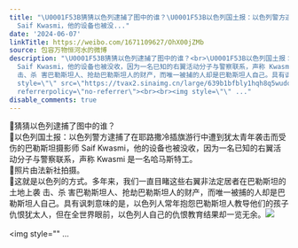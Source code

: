 ```yaml
---
title: "\U0001F53B猜猜以色列逮捕了图中的谁？\U0001F53B以色列国土报：以色列警方逮捕了在耶路撒冷插旗游行中遭到犹太青年袭击而受伤的巴勒斯坦摄影师
  Saif Kwasmi，他的设备也被没..."
date: '2024-06-07'
linkTitle: https://weibo.com/1671109627/OhX00jZMb
source: 包容万物恒河水的微博
description: "\U0001F53B猜猜以色列逮捕了图中的谁？<br>\U0001F53B以色列国土报：以色列警方逮捕了在耶路撒冷插旗游行中遭到犹太青年袭击而受伤的巴勒斯坦摄影师
  Saif Kwasmi，他的设备也被没收，因为一名已知的右翼活动分子与警察联系，声称 Kwasmi 是一名哈马斯特工。<br>\U0001F53B照片由法新社拍摄。<br>\U0001F53B这就是以色列的方式。多年来，我们一直目睹这些右翼非法定居者在巴勒斯坦的土地上袭
  击、杀 害巴勒斯坦人、抢劫巴勒斯坦人的财产，而唯一被捕的人却是巴勒斯坦人自己。具有讽刺意味的是，以色列人常年抱怨巴勒斯坦人教导他们的孩子仇恨犹太人，但在全世界眼前，以色列人自己的仇恨教育结果却一览无余。<img
  style=\"\" src=\"https://tvax2.sinaimg.cn/large/639b1bfbly1hqh8q5wudqj20u00l6ncn.jpg\"
  referrerpolicy=\"no-referrer\"><br><br><img style=\"\" ..."
disable_comments: true
---
```

🔻猜猜以色列逮捕了图中的谁？<br>🔻以色列国土报：以色列警方逮捕了在耶路撒冷插旗游行中遭到犹太青年袭击而受伤的巴勒斯坦摄影师 Saif Kwasmi，他的设备也被没收，因为一名已知的右翼活动分子与警察联系，声称 Kwasmi 是一名哈马斯特工。<br>🔻照片由法新社拍摄。<br>🔻这就是以色列的方式。多年来，我们一直目睹这些右翼非法定居者在巴勒斯坦的土地上袭 击、杀 害巴勒斯坦人、抢劫巴勒斯坦人的财产，而唯一被捕的人却是巴勒斯坦人自己。具有讽刺意味的是，以色列人常年抱怨巴勒斯坦人教导他们的孩子仇恨犹太人，但在全世界眼前，以色列人自己的仇恨教育结果却一览无余。<img style="" src="https://tvax2.sinaimg.cn/large/639b1bfbly1hqh8q5wudqj20u00l6ncn.jpg" referrerpolicy="no-referrer"><br><br><img style="" ...